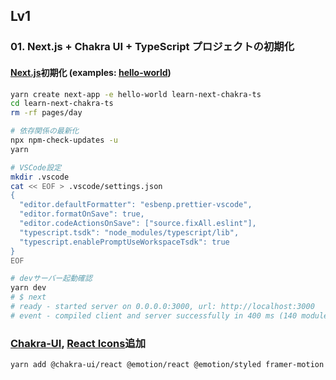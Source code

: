 ## Lv1
### 01. Next.js + Chakra UI + TypeScript プロジェクトの初期化

#### [Next.js](https://nextjs.org/docs#automatic-setup)初期化 (examples: [hello-world](https://github.com/vercel/next.js/tree/canary/examples/hello-world))

```bash
yarn create next-app -e hello-world learn-next-chakra-ts
cd learn-next-chakra-ts
rm -rf pages/day

# 依存関係の最新化
npx npm-check-updates -u
yarn

# VSCode設定
mkdir .vscode
cat << EOF > .vscode/settings.json
{
  "editor.defaultFormatter": "esbenp.prettier-vscode",
  "editor.formatOnSave": true,
  "editor.codeActionsOnSave": ["source.fixAll.eslint"],
  "typescript.tsdk": "node_modules/typescript/lib",
  "typescript.enablePromptUseWorkspaceTsdk": true
}
EOF

# devサーバー起動確認
yarn dev
# $ next
# ready - started server on 0.0.0.0:3000, url: http://localhost:3000
# event - compiled client and server successfully in 400 ms (140 modules)
```

### [Chakra-UI](https://chakra-ui.com/getting-started/nextjs-guide), [React Icons](https://react-icons.github.io/react-icons/)追加

```bash
yarn add @chakra-ui/react @emotion/react @emotion/styled framer-motion react-icons
```